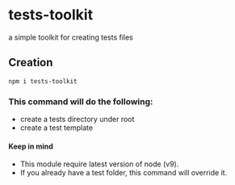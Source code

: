 # tests-toolkit
a simple toolkit for creating tests files

Creation
------------

    npm i tests-toolkit
    
### This command will do the following:
- create a tests directory under root
- create a test template

#### Keep in mind
- This module require latest version of node (v9).
- If you already have a test folder, this command will override it.